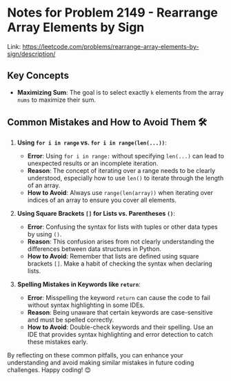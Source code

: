 # Notes for Problem 2149 - Rearrange Array Elements by Sign

Link: https://leetcode.com/problems/rearrange-array-elements-by-sign/description/

## Key Concepts
- **Maximizing Sum**: The goal is to select exactly `k` elements from the array `nums` to maximize their sum.

## Common Mistakes and How to Avoid Them 🛠️

1. **Using `for i in range` vs. `for i in range(len(...))`**:
   - **Error**: Using `for i in range:` without specifying `len(...)` can lead to unexpected results or an incomplete iteration.
   - **Reason**: The concept of iterating over a range needs to be clearly understood, especially how to use `len()` to iterate through the length of an array.
   - **How to Avoid**: Always use `range(len(array))` when iterating over indices of an array to ensure you cover all elements.

2. **Using Square Brackets `[]` for Lists vs. Parentheses `()`**:
   - **Error**: Confusing the syntax for lists with tuples or other data types by using `()`.
   - **Reason**: This confusion arises from not clearly understanding the differences between data structures in Python.
   - **How to Avoid**: Remember that lists are defined using square brackets `[]`. Make a habit of checking the syntax when declaring lists.

3. **Spelling Mistakes in Keywords like `return`**:
   - **Error**: Misspelling the keyword `return` can cause the code to fail without syntax highlighting in some IDEs.
   - **Reason**: Being unaware that certain keywords are case-sensitive and must be spelled correctly.
   - **How to Avoid**: Double-check keywords and their spelling. Use an IDE that provides syntax highlighting and error detection to catch these mistakes early.

By reflecting on these common pitfalls, you can enhance your understanding and avoid making similar mistakes in future coding challenges. Happy coding! 😊
